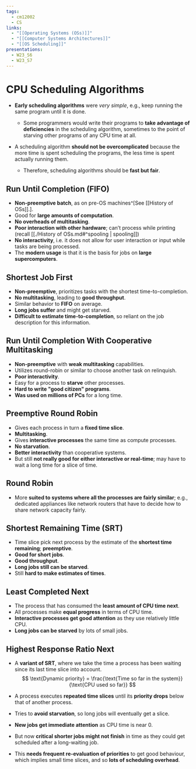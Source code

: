 ```yaml
---
tags:
  - cm12002
  - CS
links:
  - "[[Operating Systems (OSs)]]"
  - "[[Computer Systems Architectures]]"
  - "[[OS Scheduling]]"
presentations:
  - W23_S6
  - W23_S7
---
```

# CPU Scheduling Algorithms
- **Early scheduling algorithms** were *very simple*, e.g., keep running the same program until it is done.
    - Some programmers would write their programs to **take advantage of deficiencies** in the scheduling algorithm, sometimes to the point of starving other programs of any CPU time at all.

- A scheduling algorithm **should not be overcomplicated** because the more time is spent scheduling the programs, the less time is spent actually running them. 
    - Therefore, scheduling algorithms should be **fast but fair**.

## Run Until Completion (FIFO)
- **Non-preemptive batch**, as on pre-OS machines^[See [[History of OSs]].].
- Good for **large amounts of computation**.
- **No overheads of multitasking**.
- **Poor interaction with other hardware**; can’t process while printing (recall [[./History of OSs.md#^spooling | spooling]])
- **No interactivity**, i.e. it does not allow for user interaction or input while tasks are being processed.
- The **modern usage** is that it is the basis for jobs on **large supercomputers**.

## Shortest Job First
- **Non-preemptive**, prioritizes tasks with the shortest time-to-completion.
- **No multitasking**, leading to **good throughput**.
- Similar behavior to **FIFO** on average.
- **Long jobs suffer** and might get starved.
- **Difficult to estimate time-to-completion**, so reliant on the job description for this information.

## Run Until Completion With Cooperative Multitasking
- **Non-preemptive** with **weak multitasking** capabilities.
- Utilizes round-robin or similar to choose another task on relinquish.
- **Poor interactivity**. 
- Easy for a process to **starve** other processes.
- **Hard to write "good citizen" programs**.
- **Was used on millions of PCs** for a long time.

## Preemptive Round Robin
- Gives each process in turn a **fixed time slice**.
- **Multitasking**. 
- Gives **interactive processes** the same time as compute processes.
- **No starvation**.
- **Better interactivity** than cooperative systems.
- But still **not really good for either interactive or real-time**; may have to wait a long time for a slice of time.

## Round Robin
- More **suited to systems where all the processes are fairly similar**; e.g., dedicated appliances like network routers that have to decide how to share network capacity fairly.

## Shortest Remaining Time (SRT)
- Time slice pick next process by the estimate of the **shortest time remaining**; **preemptive**.
- **Good for short jobs**.
- **Good throughput**.
- **Long jobs still can be starved**.
- Still **hard to make estimates of times**.

## Least Completed Next
- The process that has consumed the **least amount of CPU time next**.
- All processes make **equal progress** in terms of CPU time.
- **Interactive processes get good attention** as they use relatively little CPU.
- **Long jobs can be starved** by lots of small jobs.

## Highest Response Ratio Next
- A **variant of SRT**, where we take the time a process has been waiting since its last time slice into account.
$$ \text{Dynamic priority} = \frac{\text{Time so far in the system}}{\text{CPU used so far}} $$

- A process executes **repeated time slices** until its **priority drops** below that of another process.
- Tries to **avoid starvation**, so long jobs will eventually get a slice.
- **New jobs get immediate attention** as CPU time is near 0.
- But now **critical shorter jobs might not finish** in time as they could get scheduled after a long-waiting job.
- This **needs frequent re-evaluation of priorities** to get good behaviour, which implies small time slices, and so **lots of scheduling overhead**.

